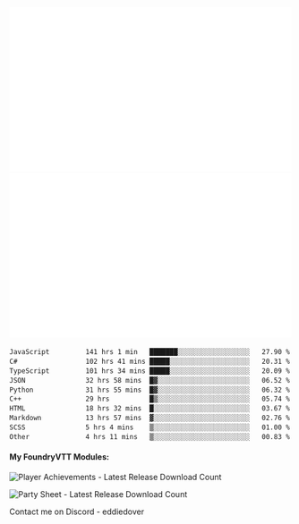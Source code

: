
![](https://raw.githubusercontent.com/eddiedover/ghstats/master/generated/overview.svg)
![](https://raw.githubusercontent.com/eddiedover/ghstats/master/generated/languages.svg)

<!--START_SECTION:waka-->

```txt
JavaScript         141 hrs 1 min   ███████░░░░░░░░░░░░░░░░░░   27.90 %
C#                 102 hrs 41 mins █████░░░░░░░░░░░░░░░░░░░░   20.31 %
TypeScript         101 hrs 34 mins █████░░░░░░░░░░░░░░░░░░░░   20.09 %
JSON               32 hrs 58 mins  █▓░░░░░░░░░░░░░░░░░░░░░░░   06.52 %
Python             31 hrs 55 mins  █▓░░░░░░░░░░░░░░░░░░░░░░░   06.32 %
C++                29 hrs          █▒░░░░░░░░░░░░░░░░░░░░░░░   05.74 %
HTML               18 hrs 32 mins  █░░░░░░░░░░░░░░░░░░░░░░░░   03.67 %
Markdown           13 hrs 57 mins  ▓░░░░░░░░░░░░░░░░░░░░░░░░   02.76 %
SCSS               5 hrs 4 mins    ▒░░░░░░░░░░░░░░░░░░░░░░░░   01.00 %
Other              4 hrs 11 mins   ▒░░░░░░░░░░░░░░░░░░░░░░░░   00.83 %
```

<!--END_SECTION:waka-->

#### My FoundryVTT Modules:

  ![Player Achievements - Latest Release Download Count](https://img.shields.io/badge/dynamic/json?label=Player%20Achievements%20-%20Downloads@latest&query=assets%5B1%5D.download_count&url=https%3A%2F%2Fapi.github.com%2Frepos%2FEddieDover%2Ffvtt-player-achievements%2Freleases%2Flatest)

  ![Party Sheet - Latest Release Download Count](https://img.shields.io/badge/dynamic/json?label=Party%20Sheet%20-%20Downloads@latest&query=assets%5B1%5D.download_count&url=https%3A%2F%2Fapi.github.com%2Frepos%2FEddieDover%2Ffvtt-party-sheet%2Freleases%2Flatest)

<a rel="me" href="https://techhub.social/@EddieDover"></a>

Contact me on Discord - eddiedover
